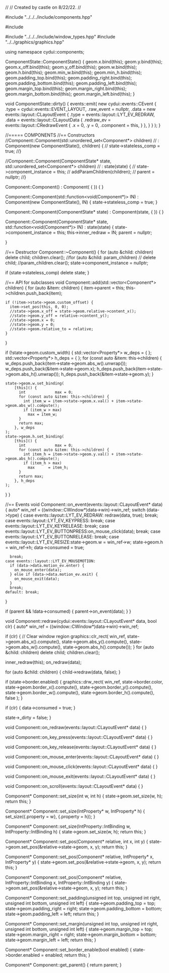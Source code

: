 //
// Created by castle on 8/22/22.
//

#include "../../../include/components.hpp"

#include <utility>

#include "../../../include/window_types.hpp"
#include "../../graphics/graphics.hpp"

using namespace cydui::components;

ComponentState::ComponentState() {
  geom.x.bind(this);
  geom.y.bind(this);
  geom.x_off.bind(this);
  geom.y_off.bind(this);
  geom.w.bind(this);
  geom.h.bind(this);
  geom.min_w.bind(this);
  geom.min_h.bind(this);
  geom.padding_top.bind(this);
  geom.padding_right.bind(this);
  geom.padding_bottom.bind(this);
  geom.padding_left.bind(this);
  geom.margin_top.bind(this);
  geom.margin_right.bind(this);
  geom.margin_bottom.bind(this);
  geom.margin_left.bind(this);
}

void ComponentState::dirty() {
  events::emit(
      new cydui::events::CEvent {
          .type      = cydui::events::EVENT_LAYOUT,
          .raw_event = nullptr,
          .data      = new events::layout::CLayoutEvent {
              .type = events::layout::LYT_EV_REDRAW,
              .data = events::layout::CLayoutData {
                  .redraw_ev = events::layout::CRedrawEvent {
                      .x = 0,
                      .y = 0,
                      .component = this,
                  }
              },
          }
      }
  );
}

//===== COMPONENTS
//== Constructors
//Component::Component(std::unordered_set<Component*> children)
//    : Component(new ComponentState(), children) {
//  state->stateless_comp = true;
//}

//Component::Component(ComponentState* state, std::unordered_set<Component*> children)
//    : state(state) {
//  state->component_instance = this;
//  addParamChildren(children);
//  parent = nullptr;
//}

Component::Component()
    : Component([](Component*) { }) {
}

Component::Component(std::function<void(Component*)> IN)
    : Component(new ComponentState(), IN) {
  state->stateless_comp = true;
}

Component::Component(ComponentState* state)
    : Component(state, [](Component*) { }) {
}

Component::Component(ComponentState* state, std::function<void(Component*)> IN)
    : state(state) {
  state->component_instance = this;
  this->inner_redraw        = IN;
  parent = nullptr;
  
}

//== Destructor
Component::~Component() {
  for (auto &child: children)
    delete child;
  children.clear();
  //for (auto &child: param_children)
  //  delete child;
  //param_children.clear();
  state->component_instance = nullptr;
  
  if (state->stateless_comp)
    delete state;
}

//== API for subclasses
void Component::add(std::vector<Component*> children) {
  for (auto &item: children) {
    item->parent = this;
    this->children.push_back(item);
    
    if (!item->state->geom.custom_offset) {
      item->set_pos(this, 0, 0);
      //state->geom.x_off = state->geom.relative->content_x();
      //state->geom.y_off = relative->content_y();
      //state->geom.x = 0;
      //state->geom.y = 0;
      //state->geom.relative_to = relative;
    }
  }
  
  if (!state->geom.custom_width) {
    std::vector<Property*> w_deps = { };
    std::vector<Property*> h_deps = { };
    for (const auto        &item: this->children) {
      w_deps.push_back(item->state->geom.abs_w().unwrap());
      w_deps.push_back(&item->state->geom.x);
      h_deps.push_back(item->state->geom.abs_h().unwrap());
      h_deps.push_back(&item->state->geom.y);
    }
    
    state->geom.w.set_binding(
        [this]() {
          int             max = 0;
          for (const auto &item: this->children) {
            int item_w = item->state->geom.x.val() + item->state->geom.abs_w().compute();
            if (item_w > max)
              max = item_w;
          }
          return max;
        }, w_deps
    );
    state->geom.h.set_binding(
        [this]() {
          int             max = 0;
          for (const auto &item: this->children) {
            int item_h = item->state->geom.y.val() + item->state->geom.abs_h().compute();
            if (item_h > max)
              max      = item_h;
          }
          return max;
        }, h_deps
    );
  }
}

//== Events
void Component::on_event(events::layout::CLayoutEvent* data) {
  auto* win_ref = ((window::CWindow*)data->win)->win_ref;
  switch (data->type) {
    case events::layout::LYT_EV_REDRAW: redraw(data, true);
      break;
    case events::layout::LYT_EV_KEYPRESS: break;
    case events::layout::LYT_EV_KEYRELEASE: break;
    case events::layout::LYT_EV_BUTTONPRESS:on_mouse_click(data);
      break;
    case events::layout::LYT_EV_BUTTONRELEASE: break;
    case events::layout::LYT_EV_RESIZE:state->geom.w = win_ref->w;
      state->geom.h                                  = win_ref->h;
      data->consumed                                   = true;
      
      break;
    case events::layout::LYT_EV_MOUSEMOTION:
      if (data->data.motion_ev.enter) {
        on_mouse_enter(data);
      } else if (data->data.motion_ev.exit) {
        on_mouse_exit(data);
      }
      break;
    default: break;
  }
  
  if (parent && !data->consumed) {
    parent->on_event(data);
  }
}

void Component::redraw(cydui::events::layout::CLayoutEvent* data, bool clr) {
  auto* win_ref = ((window::CWindow*)data->win)->win_ref;
  
  if (clr) {
    // Clear window region
    graphics::clr_rect(
        win_ref,
        state->geom.abs_x().compute(),
        state->geom.abs_y().compute(),
        state->geom.abs_w().compute(),
        state->geom.abs_h().compute());
  }
  for (auto &child: children)
    delete child;
  children.clear();
  
  inner_redraw(this);
  on_redraw(data);
  
  for (auto &child: children) {
    child->redraw(data, false);
  }
  
  if (state->border.enabled) {
    graphics::drw_rect(
        win_ref,
        state->border.color,
        state->geom.border_x().compute(),
        state->geom.border_y().compute(),
        state->geom.border_w().compute(),
        state->geom.border_h().compute(),
        false
    );
  }
  
  if (clr) {
    data->consumed = true;
  }
  
  state->_dirty = false;
}

void Component::on_redraw(events::layout::CLayoutEvent* data) {
}

void Component::on_key_press(events::layout::CLayoutEvent* data) {
}

void Component::on_key_release(events::layout::CLayoutEvent* data) {
}

void Component::on_mouse_enter(events::layout::CLayoutEvent* data) {
}

void Component::on_mouse_click(events::layout::CLayoutEvent* data) {
}

void Component::on_mouse_exit(events::layout::CLayoutEvent* data) {
}

void Component::on_scroll(events::layout::CLayoutEvent* data) {
}

Component* Component::set_size(int w, int h) {
  state->geom.set_size(w, h);
  return this;
}

Component* Component::set_size(IntProperty* w, IntProperty* h) {
  set_size({.property = w}, {.property = h});
}

Component* Component::set_size(IntProperty::IntBinding w, IntProperty::IntBinding h) {
  state->geom.set_size(w, h);
  return this;
}

Component* Component::set_pos(Component* relative, int x, int y) {
  state->geom.set_pos(&relative->state->geom, x, y);
  return this;
}

Component* Component::set_pos(Component* relative, IntProperty* x, IntProperty* y) {
  state->geom.set_pos(&relative->state->geom, x, y);
  return this;
}

Component* Component::set_pos(Component* relative, IntProperty::IntBinding x, IntProperty::IntBinding y) {
  state->geom.set_pos(&relative->state->geom, x, y);
  return this;
}

Component* Component::set_padding(unsigned int top, unsigned int right, unsigned int bottom, unsigned int left) {
  state->geom.padding_top    = top;
  state->geom.padding_right  = right;
  state->geom.padding_bottom = bottom;
  state->geom.padding_left   = left;
  return this;
}

Component* Component::set_margin(unsigned int top, unsigned int right, unsigned int bottom, unsigned int left) {
  state->geom.margin_top    = top;
  state->geom.margin_right  = right;
  state->geom.margin_bottom = bottom;
  state->geom.margin_left   = left;
  return this;
}

Component* Component::set_border_enable(bool enabled) {
  state->border.enabled = enabled;
  return this;
}

Component* Component::get_parent() {
  return parent;
}


